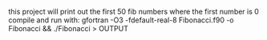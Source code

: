 this project will print out the first 50 fib numbers
where the first number is 0
compile and run with:
gfortran -O3 -fdefault-real-8 Fibonacci.f90 -o Fibonacci  && ./Fibonacci > OUTPUT